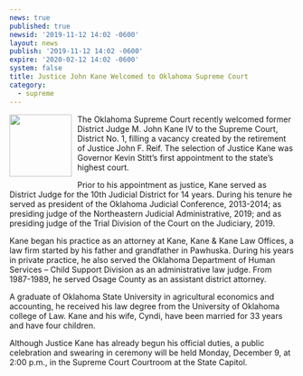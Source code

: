 ```yaml
---
news: true
published: true
newsid: '2019-11-12 14:02 -0600'
layout: news
publish: '2019-11-12 14:02 -0600'
expire: '2020-02-12 14:02 -0600'
system: false
title: Justice John Kane Welcomed to Oklahoma Supreme Court
category:
  - supreme
---
```

<img style="width: 110px; float: left; margin: 0 10px 10px 0;" src="http://www.oscn.net/images/judges/id/johnkane.jpg" />The Oklahoma Supreme Court recently welcomed former District Judge M. John Kane IV to the Supreme Court, District No. 1, filling a vacancy created by the retirement of Justice John F. Reif.  The selection of Justice Kane was Governor Kevin Stitt’s first appointment to the state’s highest court.

Prior to his appointment as justice, Kane served as District Judge for the 10th Judicial District for 14 years.  During his tenure he served as president of the Oklahoma Judicial Conference, 2013-2014; as presiding judge of the Northeastern Judicial Administrative, 2019; and as presiding judge of the Trial Division of the Court on the Judiciary, 2019.

Kane began his practice as an attorney at Kane, Kane & Kane Law Offices, a law firm started by his father and grandfather in Pawhuska. During his years in private practice, he also served the Oklahoma Department of Human Services – Child Support Division as an administrative law judge.  From 1987-1989, he served Osage County as an assistant district attorney.

A graduate of Oklahoma State University in agricultural economics and accounting, he received his law degree from the University of Oklahoma college of Law.  Kane and his wife, Cyndi, have been married for 33 years and have four children.

Although Justice Kane has already begun his official duties, a public celebration and swearing in ceremony will be held Monday, December 9, at 2:00 p.m., in the Supreme Court Courtroom at the State Capitol.  

